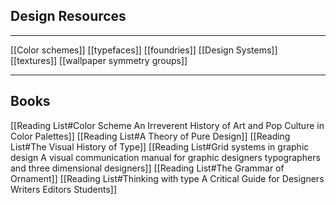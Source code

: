 ## Design Resources
---
[[Color schemes]]
[[typefaces]]
[[foundries]]
[[Design Systems]]
[[textures]]
	[[wallpaper symmetry groups]]

---
## Books
[[Reading List#Color Scheme An Irreverent History of Art and Pop Culture in Color Palettes]]
[[Reading List#A Theory of Pure Design]]
[[Reading List#The Visual History of Type]]
[[Reading List#Grid systems in graphic design A visual communication manual for graphic designers typographers and three dimensional designers]]
[[Reading List#The Grammar of Ornament]]
[[Reading List#Thinking with type A Critical Guide for Designers Writers Editors Students]]
